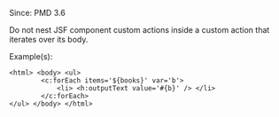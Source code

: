Since: PMD 3.6

Do not nest JSF component custom actions inside a custom action that iterates over its body.

Example(s):
```
<html> <body> <ul>
		<c:forEach items='${books}' var='b'>
			<li> <h:outputText value='#{b}' /> </li>
		</c:forEach>
</ul> </body> </html>
```
